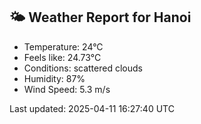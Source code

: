 <!-- WEATHER-START -->
## 🌤 Weather Report for Hanoi

- Temperature: 24°C
- Feels like: 24.73°C
- Conditions: scattered clouds
- Humidity: 87%
- Wind Speed: 5.3 m/s

Last updated: 2025-04-11 16:27:40 UTC
<!-- WEATHER-END -->
